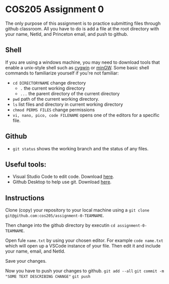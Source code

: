 # COS205 Assignment 0

The only purpose of this assignment is to practice submitting files
through github classroom.
All you have to do is add a file at the root directory with your name, NetId, and Princeton email, and push to github.

## Shell

If you are using a windows machine, you may need to download tools that enable a unix-style shell such as [cygwin](https://www.cygwin.com/) or [minGW](https://www.mingw-w64.org/).
Some basic shell commands to familiarize yourself if you're not familiar:
* ```cd DIRECTORYNAME``` change directory
  * ```.``` the current working directory
  * ```...``` the parent directory of the current directory
* ```pwd``` path of the current working directory.
* ```ls``` list files and directory in current working directory
* ```chmod PERMS FILES``` change permissions
* ``` vi, nano, pico, code FILENAME ``` opens one of the editors for a specific file.

## Github
* ```git status``` shows the working branch and the status of any files.

## Useful tools:
* Visual Studio Code to edit code. Download [here](https://code.visualstudio.com/download).
* Github Desktop to help use git. Download [here](https://desktop.github.com/).

## Instructions 

Clone (copy) your repository to your local machine using a ``git clone git@github.com:cos205/assignment-0-TEAMNAME``.

Then change into the github directory by executin ``` cd assignment-0-TEAMNAME ```.

Open fule ```name.txt``` by using your chosen editor. For example ```code name.txt``` which will open up a VSCode instance of your
file. Then edit it and include your name, email, and NetId.

Save your changes.

Now you have to push your changes to github.
```git add --all```
```git commit -m "SOME TEXT DESCRIBING CHANGE"```
```git push```


